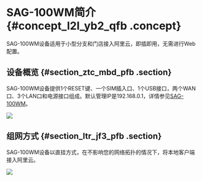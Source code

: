 # SAG-100WM简介 {#concept_l2l_yb2_qfb .concept}

SAG-100WM设备适用于小型分支和门店接入阿里云，即插即用，无需进行Web配置。

## 设备概览 {#section_ztc_mbd_pfb .section}

SAG-100WM设备提供1个RESET键、一个SIM插入口、1个USB接口，两个WAN口、3个LAN口和电源接口组成。默认管理IP是192.168.0.1，详情参见[SAG-100WM](../intl.zh-CN/产品简介/智能接入网关设备/SAG-100WM.md#)。

![](http://static-aliyun-doc.oss-cn-hangzhou.aliyuncs.com/assets/img/23473/154097492813717_zh-CN.png)

## 组网方式 {#section_ltr_jf3_pfb .section}

SAG-100WM设备以直挂方式，在不影响您的网络拓扑的情况下，将本地客户端接入阿里云。

![](http://static-aliyun-doc.oss-cn-hangzhou.aliyuncs.com/assets/img/24578/154097492821205_zh-CN.png)

